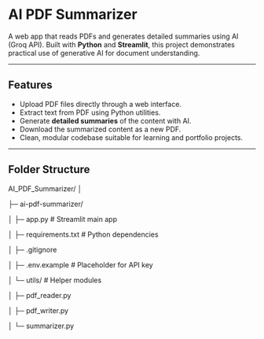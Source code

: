 # AI PDF Summarizer

A web app that reads PDFs and generates detailed summaries using AI (Groq API). Built with **Python** and **Streamlit**, this project demonstrates practical use of generative AI for document understanding.

---

## **Features**

- Upload PDF files directly through a web interface.
- Extract text from PDF using Python utilities.
- Generate **detailed summaries** of the content with AI.
- Download the summarized content as a new PDF.
- Clean, modular codebase suitable for learning and portfolio projects.

---

## **Folder Structure**

AI_PDF_Summarizer/
│

├─ ai-pdf-summarizer/

│ ├─ app.py # Streamlit main app

│ ├─ requirements.txt # Python dependencies

│ ├─ .gitignore

│ ├─ .env.example # Placeholder for API key

│ └─ utils/ # Helper modules

│ ├─ pdf_reader.py

│ ├─ pdf_writer.py

│ └─ summarizer.py
